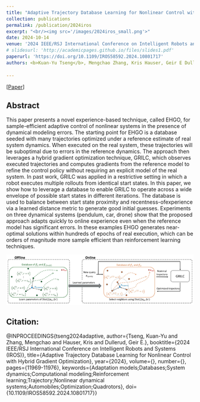 ```yaml
---
title: "Adaptive Trajectory Database Learning for Nonlinear Control with Hybrid Gradient Optimization"
collection: publications
permalink: /publication/2024iros
excerpt: "<br/><img src='/images/2024iros_small.png'>"
date: 2024-10-14
venue: '2024 IEEE/RSJ International Conference on Intelligent Robots and Systems (IROS) (To appear)'
# slidesurl: 'http://academicpages.github.io/files/slides1.pdf'
paperurl: 'https://doi.org/10.1109/IROS58592.2024.10801717'
authors: <b>Kuan-Yu Tseng</b>, Mengchao Zhang, Kris Hauser, Geir E Dullerud

---
```

\[[Paper](http://motion.cs.illinois.edu/papers/IROS2024-Tseng-AdaptiveTrajectoryDatabaseLearning.pdf)\]

## Abstract

This paper presents a novel experience-based technique, called EHGO, for sample-efficient adaptive control of nonlinear systems in the presence of dynamical modeling errors. The starting point for EHGO is a database seeded with many trajectories optimized under a reference estimate of real system dynamics. When executed on the real system, these trajectories will be suboptimal due to errors in the reference dynamics. The approach then leverages a hybrid gradient optimization technique, GRILC, which observes executed trajectories and computes gradients from the reference model to refine the control policy without requiring an explicit model of the real system. In past work, GRILC was applied in a restrictive setting in which a robot executes multiple rollouts from identical start states. In this paper, we show how to leverage a database to enable GRILC to operate across a wide envelope of possible start states in different iterations. The database is used to balance between start state proximity and recentness-ofexperience via a learned distance metric to generate good initial guesses. Experiments on three dynamical systems (pendulum, car, drone) show that the proposed approach adapts quickly to online experience even when the reference model has significant errors. In these examples EHGO generates near-optimal solutions within hundreds of epochs of real execution, which can be orders of magnitude more sample efficient than reinforcement learning techniques.

![2024iros](/images/2024iros_small.png)

## Citation: 
@INPROCEEDINGS{tseng2024adaptive,
  author={Tseng, Kuan-Yu and Zhang, Mengchao and Hauser, Kris and Dullerud, Geir E.},
  booktitle={2024 IEEE/RSJ International Conference on Intelligent Robots and Systems (IROS)}, 
  title={Adaptive Trajectory Database Learning for Nonlinear Control with Hybrid Gradient Optimization}, 
  year={2024},
  volume={},
  number={},
  pages={11969-11976},
  keywords={Adaptation models;Databases;System dynamics;Computational modeling;Reinforcement learning;Trajectory;Nonlinear dynamical systems;Automobiles;Optimization;Quadrotors},
  doi={10.1109/IROS58592.2024.10801717}}